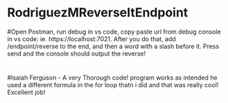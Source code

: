 # RodriguezMReverseItEndpoint
#Open Postman, run debug in vs code, copy paste url from debug console in vs code: ie. https://localhost:7021. After you do that, add /endpoint/reverse to the end, and then a word with a slash before it. Press send and the console should output the reverse!
#
#Isaiah Ferguson - A very Thorough code! program works as intended he used a different formula in the for loop thatn i did and that was really cool! Excellent job!
